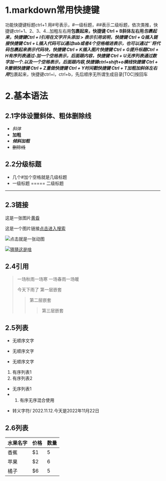 # 1.markdown常用快捷键
功能快捷键标题ctrl+1 用#号表示，#一级标题，##表示二级标题，依次类推，快捷键ctrl+1、2、3、4…加粗左右用**包裹起来，快捷键 Ctrl + B斜体左右用*包裹起来，快捷键Ctrl + I引用在文字开头添加 > 表示引用说明，快捷键 Ctrl + Q插入链接快捷键 Ctrl + L插入代码可以通过tab或者4个空格缩进表示，也可以通过“`将代码包裹起来表示代码块，快捷键 Ctrl + K插入图片快捷键 Ctrl + G提升标题Ctrl + H有序列表通过-加一个空格表示，后面跟内容，快捷键 Ctrl + U无序列表通过数字加一个.以及一个空格表示，后面跟内容,快捷键ctrl+shift+o横线快捷键 Ctrl + R撤销快捷键 Ctrl + Z重做快捷键 Ctrl + Y时间戳快捷键 Ctrl + T加粗加斜体左右用***包裹起来，快捷键ctrl+i，ctrl+b，先后顺序无所谓生成目录[TOC]按回车
# 2.基本语法
## 2.1字体设置斜体、粗体删除线
- *斜体*
- **加粗**
- ***倾斜加粗***
- ~~删除线~~
## 2.2分级标题
- 几个#加个空格就是几级标题
- 一级标题
=====
二级标题
---------
## 2.3链接
这是一张图片[黄昏](https://img1.baidu.com/it/u=3009731526,373851691&fm=253&fmt=auto&app=138&f=JPEG?w=800&h=500)

这是一个图片链接[点击进入搜索](https://www.baidu.com/s?wd=%E5%9B%BE%E7%89%87&ie=utf-8&tn=15007414_2_pg "最好的图片网站")

![点击就是一张动图]([https://www.google.com.hk/url?sa=i&url=https%3A%2F%2Ffashion.sina.com.cn%2Fstyle%2Fman%2F2020-12-15%2F2056%2Fdoc-iiznezxs6390177.shtml&psig=AOvVaw2Fb6F2VcQgiyV2_SHc4C7z&ust=1668330745133000&source=images&cd=vfe&ved=0CAwQjRxqFwoTCNCW4s-mqPsCFQAAAAAdAAAAABAE](https://encrypted-tbn0.gstatic.com/images?q=tbn:ANd9GcTjAbIDVAhQ53PC8_Kuzqfja7B35IQJkteclA&usqp=CAU))

[![猜猜这是啥](https://www.google.com.hk/url?sa=i&url=http%3A%2F%2Fwww.mylucai.com%2Fshushipeifang%2F1223.html&psig=AOvVaw1sc4cgUsn6OA2KFqZs0m6W&ust=1668329974588000&source=images&cd=vfe&ved=0CAwQjRxqFwoTCMjhpOCjqPsCFQAAAAAdAAAAABAE "猪头")](https://www.google.com.hk/search?q=%E7%8C%AA%E5%A4%B4&oq=%E7%8C%AA%E5%A4%B4&aqs=chrome..69i57j46i512j0i512l3j46i175i199i512j0i512l4.1297j0j15&sourceid=chrome&ie=UTF-8#imgrc=woTUBI3e4uJ4vM)
## 2.4引用
> 一场秋雨一场寒
> 一场春雨一场暖
>  
> 今天下雨了
> 第一层嵌套
>> 第二层嵌套
>>> 第三层嵌套
## 2.5列表
* 无顺序文字
+ 无顺序文字
- 无顺序文字
1. 有序列表1
2. 有序列表2
* 无序列表1
* 1. 有序无序混合使用
- 转义字符/
2022\.11\.12.今天是2022年11月22日
## 2.6列表
|水果名字|价格| 数量|
|---|---|---|
|香蕉|$1|5|
|苹果|$2|6|
|橘子|$6|5|
